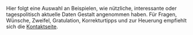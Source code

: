 Hier folgt eine Auswahl an Beispielen, wie nützliche, interessante oder tagespolitisch aktuelle Daten Gestalt angenommen haben. Für Fragen, Wünsche, Zweifel, Gratulation, Korrekturtipps und zur Heuerung empfiehlt sich die [Kontaktseite](/contact).

